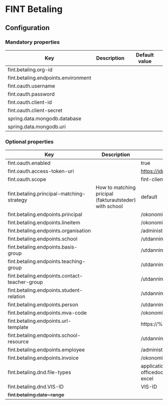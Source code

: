 # FINT Betaling

## Configuration
### Mandatory properties
| Key                                 | Description | Default value |
|-------------------------------------|-------------|---------------|
| fint.betaling.org-id                |             |               |
| fint.betaling.endpoints.environment |             |               |
| fint.oauth.username                 |             |               |
| fint.oauth.password                 |             |               |
| fint.oauth.client-id                |             |               |
| fint.oauth.client-secret            |             |               |
| spring.data.mongodb.database        |             |               |
| spring.data.mongodb.uri             |             |               |


### Optional properties
| Key                                           | Description                                            | Default value                                                                              |
|-----------------------------------------------|--------------------------------------------------------|--------------------------------------------------------------------------------------------|
| fint.oauth.enabled                            |                                                        | true                                                                                       |
| fint.oauth.access-token-uri                   |                                                        | https://idp.felleskomponent.no/nidp/oauth/nam/token                                        |
| fint.oauth.scope                              |                                                        | fint-client                                                                                |
| fint.betaling.principal-matching-strategy     | How to matching pricipal (fakturautsteder) with school | default                                                                                    |
| fint.betaling.endpoints.principal             |                                                        | /okonomi/faktura/fakturautsteder                                                           |
| fint.betaling.endpoints.lineitem              |                                                        | /okonomi/kodeverk/vare                                                                     | 
| fint.betaling.endpoints.organisation          |                                                        | /administrasjon/organisasjon/organisasjonselement                                          |
| fint.betaling.endpoints.school                |                                                        | /utdanning/utdanningsprogram/skole                                                         |
| fint.betaling.endpoints.basis-group           |                                                        | /utdanning/elev/basisgruppe                                                                | 
| fint.betaling.endpoints.teaching-group        |                                                        | /utdanning/timeplan/undervisningsgruppe                                                    | 
| fint.betaling.endpoints.contact-teacher-group |                                                        | /utdanning/elev/kontaktlarergruppe                                                         | 
| fint.betaling.endpoints.student-relation      |                                                        | /utdanning/elev/elevforhold                                                                | 
| fint.betaling.endpoints.person                |                                                        | /utdanning/elev/person                                                                     | 
| fint.betaling.endpoints.mva-code              |                                                        | /okonomi/kodeverk/merverdiavgift                                                           | 
| fint.betaling.endpoints.url-template          |                                                        | https://%s.felleskomponent.no%s                                                            | 
| fint.betaling.endpoints.school-resource       |                                                        | /utdanning/elev/skoleressurs                                                               | 
| fint.betaling.endpoints.employee              |                                                        | /administrasjon/personal/person                                                            | 
| fint.betaling.endpoints.invoice               |                                                        | /okonomi/faktura/faktura                                                                   | 
| fint.betaling.dnd.file-types                  |                                                        | application/vnd.openxmlformats-officedocument.spreadsheetml.sheet,application/vnd.ms-excel | 
| fint.betaling.dnd.VIS-ID                      |                                                        | VIS-ID                                                                                     | 
| ~~fint.betaling.date-range~~                  |                                                        |                                                                                            |

